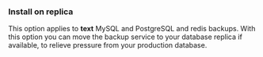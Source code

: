 ### Install on replica

This option applies to **text** MySQL and PostgreSQL and redis backups. With this option you can move the backup service to your database replica if available, to relieve pressure from your production database. 




